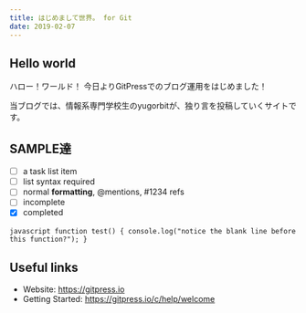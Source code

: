 ```yaml
---
title: はじめまして世界。 for Git
date: 2019-02-07
---
```


## Hello world

ハロー！ワールド！
今日よりGitPressでのブログ運用をはじめました！

当ブログでは、情報系専門学校生のyugorbitが、独り言を投稿していくサイトです。

## SAMPLE達
- [ ] a task list item
- [ ] list syntax required
- [ ] normal **formatting**, @mentions, #1234 refs
- [ ] incomplete
- [x] completed

​```javascript
function test() {
  console.log("notice the blank line before this function?");
}
​```

## Useful links

- Website: https://gitpress.io
- Getting Started: https://gitpress.io/c/help/welcome
